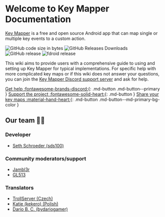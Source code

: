 # Welcome to  Key Mapper Documentation

[Key Mapper](http://code.keymapper.club) is a free and open source Android app that can map single or multiple key events to a custom action. 

![GitHub code size in bytes](https://img.shields.io/github/languages/code-size/keymapperorg/KeyMapper.svg)
![GitHub Releases Downloads](https://img.shields.io/github/downloads/keymapperorg/keymapper/total.svg?label=GitHub%20Releases%20Downloads)
![GitHub release](https://img.shields.io/github/release/keymapperorg/KeyMapper.svg)
![fdroid release](https://img.shields.io/f-droid/v/io.github.sds100.keymapper.svg)

This wiki aims to provide users with a comprehensive guide to using and setting up Key Mapper for typical implementations. For specific help with more complicated key maps or if this wiki does not answer your questions, you can join the [Key Mapper Discord support server](http://keymapper.club) and ask for help.

[Get help :fontawesome-brands-discord:](http://keymapper.club){: .md-button .md-button--primary }
[Support the project :fontawesome-solid-heart:](https://ko-fi.com/sethschroeder){: .md-button }
[Share your key maps :material-hand-heart:](sharing.md){: .md-button .md-button--md-primary-bg-color }

## Our team 🧑‍💻

### Developer

- [Seth Schroeder (sds100)](https://github.com/sds100)

### Community moderators/support

- [Jambl3r](https://gitlab.com/jambl3r)
- [GL513](https://gl513.github.io/)

### Translators

- [TrollServer (Czech)](https://youtube.com/channel/UCljg1FH1B_ju2D_NfqAYjDw)
- [Katie (kekero) (Polish)](https://github.com/LoveEevee)
- [Darío B. C. (bydariogamer)](https://github.com/bydariogamer)
